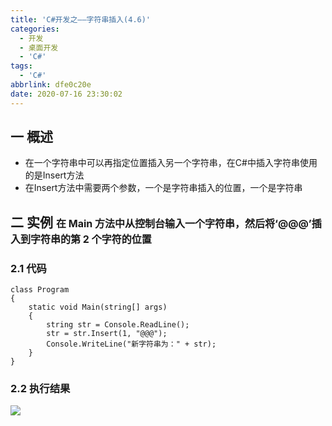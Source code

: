 ```yaml
---
title: 'C#开发之——字符串插入(4.6)'
categories:
  - 开发
  - 桌面开发
  - 'C#'
tags:
  - 'C#'
abbrlink: dfe0c20e
date: 2020-07-16 23:30:02
---
```

## 一 概述

* 在一个字符串中可以再指定位置插入另一个字符串，在C#中插入字符串使用的是Insert方法
* 在Insert方法中需要两个参数，一个是字符串插入的位置，一个是字符串

<!--more-->

## 二 实例 <font size=3> 在 Main 方法中从控制台输入一个字符串，然后将‘@@@’插入到字符串的第 2 个字符的位置 </font>

### 2.1 代码

```
class Program
{
    static void Main(string[] args)
    {
        string str = Console.ReadLine();
        str = str.Insert(1, "@@@");
        Console.WriteLine("新字符串为：" + str);
    }
}
```

### 2.2 执行结果
![][1]


[1]:https://images.pgzxc.com/csharp-string-insert-sample.png